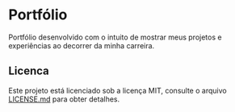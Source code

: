 # Portfólio

Portfólio desenvolvido com o intuito de mostrar meus projetos e experiências ao decorrer da minha carreira.

## Licenca

Este projeto está licenciado sob a licença MIT, consulte o arquivo [LICENSE.md](https://github.com/JefersonLucas/portfolio/blob/master/LICENSE.md) para obter detalhes.

